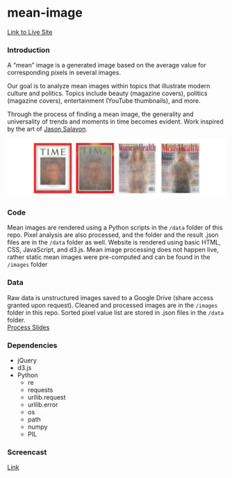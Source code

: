 # mean-image

[Link to Live Site](https://s-machine.github.io/mean-image/)
### Introduction
A “mean” image is a generated image based on the average value for corresponding pixels in several images.  

Our goal is to analyze mean images within topics that illustrate modern culture and politics. Topics include beauty (magazine covers), politics (magazine covers), entertainment (YouTube thumbnails), and more.  

Through the process of finding a mean image, the generality and universality of trends and moments in time becomes evident. Work inspired by the art of [Jason Salavon](www.salavon.com).

![Sneak Peak](./images/for_md.png)

### Code
Mean images are rendered using a Python scripts in the `/data` folder of this repo. Pixel analysis are also processed, and the folder and the result .json files are in the `/data` folder as well.
Website is rendered using basic HTML, CSS, JavaScript, and d3.js. Mean image processing does not happen live, rather static mean images were pre-computed and can be found in the `/images` folder

### Data
Raw data is unstructured images saved to a Google Drive (share access granted upon request). Cleaned and processed images are in the `/images` folder in this repo. Sorted pixel value list are stored in .json files in the `/data` folder.  
[Process Slides](https://drive.google.com/open?id=1_I0gd4cSSTXhy7uLtpLDc88qD6Tr0SacrVnuTAztWE4)

### Dependencies
- jQuery
- d3.js 
- Python
	- re
	- requests
	- urllib.request
	- urllib.error
	- os
	- path
	- numpy
	- PIL


### Screencast
[Link](www.youtube.com)
